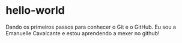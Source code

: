 # hello-world
Dando os primeiros passos para conhecer o Git e o GitHub.
Eu sou a Emanuelle Cavalcante e estou aprendendo a mexer no github!
